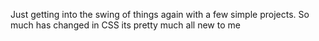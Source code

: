 Just getting into the swing of things again with a few simple projects. So much has changed in CSS its pretty much all new to me